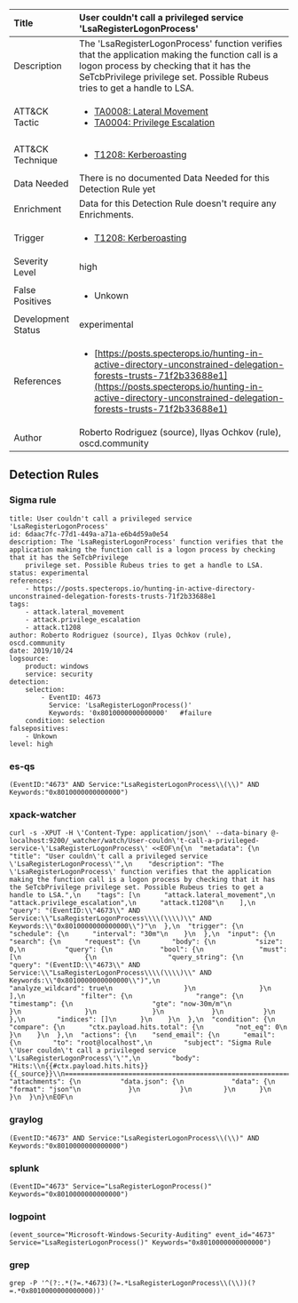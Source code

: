 | Title                | User couldn't call a privileged service 'LsaRegisterLogonProcess'                                                                                                                                                 |
|:---------------------|:------------------------------------------------------------------------------------------------------------------------------------------------------------|
| Description          | The 'LsaRegisterLogonProcess' function verifies that the application making the function call is a logon process by checking that it has the SeTcbPrivilege privilege set. Possible Rubeus tries to get a handle to LSA.                                                                                                                                           |
| ATT&amp;CK Tactic    |  <ul><li>[TA0008: Lateral Movement](https://attack.mitre.org/tactics/TA0008)</li><li>[TA0004: Privilege Escalation](https://attack.mitre.org/tactics/TA0004)</li></ul>  |
| ATT&amp;CK Technique | <ul><li>[T1208: Kerberoasting](https://attack.mitre.org/techniques/T1208)</li></ul>  |
| Data Needed          |  There is no documented Data Needed for this Detection Rule yet  |
| Enrichment           |  Data for this Detection Rule doesn't require any Enrichments.  |
| Trigger              | <ul><li>[T1208: Kerberoasting](../Triggers/T1208.md)</li></ul>  |
| Severity Level       | high |
| False Positives      | <ul><li>Unkown</li></ul>  |
| Development Status   | experimental |
| References           | <ul><li>[https://posts.specterops.io/hunting-in-active-directory-unconstrained-delegation-forests-trusts-71f2b33688e1](https://posts.specterops.io/hunting-in-active-directory-unconstrained-delegation-forests-trusts-71f2b33688e1)</li></ul>  |
| Author               | Roberto Rodriguez (source), Ilyas Ochkov (rule), oscd.community |


## Detection Rules

### Sigma rule

```
title: User couldn't call a privileged service 'LsaRegisterLogonProcess'
id: 6daac7fc-77d1-449a-a71a-e6b4d59a0e54
description: The 'LsaRegisterLogonProcess' function verifies that the application making the function call is a logon process by checking that it has the SeTcbPrivilege
    privilege set. Possible Rubeus tries to get a handle to LSA.
status: experimental
references:
    - https://posts.specterops.io/hunting-in-active-directory-unconstrained-delegation-forests-trusts-71f2b33688e1
tags:
    - attack.lateral_movement
    - attack.privilege_escalation
    - attack.t1208
author: Roberto Rodriguez (source), Ilyas Ochkov (rule), oscd.community
date: 2019/10/24
logsource:
    product: windows
    service: security
detection:
    selection:
        - EventID: 4673
          Service: 'LsaRegisterLogonProcess()'
          Keywords: '0x8010000000000000'   #failure
    condition: selection
falsepositives:
    - Unkown
level: high
```





### es-qs
    
```
(EventID:"4673" AND Service:"LsaRegisterLogonProcess\\(\\)" AND Keywords:"0x8010000000000000")
```


### xpack-watcher
    
```
curl -s -XPUT -H \'Content-Type: application/json\' --data-binary @- localhost:9200/_watcher/watch/User-couldn\'t-call-a-privileged-service-\'LsaRegisterLogonProcess\' <<EOF\n{\n  "metadata": {\n    "title": "User couldn\'t call a privileged service \'LsaRegisterLogonProcess\'",\n    "description": "The \'LsaRegisterLogonProcess\' function verifies that the application making the function call is a logon process by checking that it has the SeTcbPrivilege privilege set. Possible Rubeus tries to get a handle to LSA.",\n    "tags": [\n      "attack.lateral_movement",\n      "attack.privilege_escalation",\n      "attack.t1208"\n    ],\n    "query": "(EventID:\\"4673\\" AND Service:\\"LsaRegisterLogonProcess\\\\(\\\\)\\" AND Keywords:\\"0x8010000000000000\\")"\n  },\n  "trigger": {\n    "schedule": {\n      "interval": "30m"\n    }\n  },\n  "input": {\n    "search": {\n      "request": {\n        "body": {\n          "size": 0,\n          "query": {\n            "bool": {\n              "must": [\n                {\n                  "query_string": {\n                    "query": "(EventID:\\"4673\\" AND Service:\\"LsaRegisterLogonProcess\\\\(\\\\)\\" AND Keywords:\\"0x8010000000000000\\")",\n                    "analyze_wildcard": true\n                  }\n                }\n              ],\n              "filter": {\n                "range": {\n                  "timestamp": {\n                    "gte": "now-30m/m"\n                  }\n                }\n              }\n            }\n          }\n        },\n        "indices": []\n      }\n    }\n  },\n  "condition": {\n    "compare": {\n      "ctx.payload.hits.total": {\n        "not_eq": 0\n      }\n    }\n  },\n  "actions": {\n    "send_email": {\n      "email": {\n        "to": "root@localhost",\n        "subject": "Sigma Rule \'User couldn\'t call a privileged service \'LsaRegisterLogonProcess\'\'",\n        "body": "Hits:\\n{{#ctx.payload.hits.hits}}{{_source}}\\n================================================================================\\n{{/ctx.payload.hits.hits}}",\n        "attachments": {\n          "data.json": {\n            "data": {\n              "format": "json"\n            }\n          }\n        }\n      }\n    }\n  }\n}\nEOF\n
```


### graylog
    
```
(EventID:"4673" AND Service:"LsaRegisterLogonProcess\\(\\)" AND Keywords:"0x8010000000000000")
```


### splunk
    
```
(EventID="4673" Service="LsaRegisterLogonProcess()" Keywords="0x8010000000000000")
```


### logpoint
    
```
(event_source="Microsoft-Windows-Security-Auditing" event_id="4673" Service="LsaRegisterLogonProcess()" Keywords="0x8010000000000000")
```


### grep
    
```
grep -P '^(?:.*(?=.*4673)(?=.*LsaRegisterLogonProcess\\(\\))(?=.*0x8010000000000000))'
```



